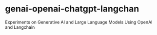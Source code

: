 # genai-openai-chatgpt-langchan
Experiments on Generative AI and Large Language Models Using OpenAI and Langchain
